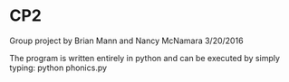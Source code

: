 # CP2
Group project by Brian Mann and Nancy McNamara
3/20/2016

The program is written entirely in python and can be executed by simply typing:
  python phonics.py
